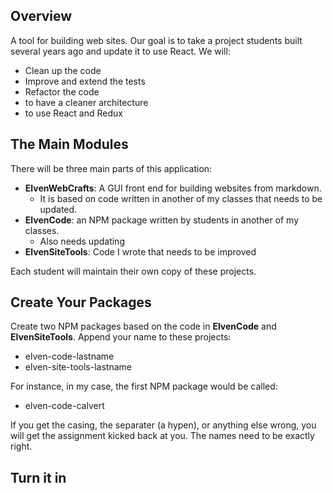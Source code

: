 ## Overview

A tool for building web sites. Our goal is to take a project students built several years ago and update it to use React. We will:

- Clean up the code
- Improve and extend the tests
- Refactor the code
 - to have a cleaner architecture
  - to use React and Redux

## The Main Modules

There will be three main parts of this application:

- **ElvenWebCrafts**: A GUI front end for building websites from markdown.
  - It is based on code written in another of my classes that needs to be updated.
- **ElvenCode**: an NPM package written by students in another of my classes.
  - Also needs updating
- **ElvenSiteTools**: Code I wrote that needs to be improved

Each student will maintain their own copy of these projects.

## Create Your Packages

Create two NPM packages based on the code in **ElvenCode** and **ElvenSiteTools**. Append your name to these projects:

- elven-code-lastname
- elven-site-tools-lastname

For instance, in my case, the first NPM package would be called:

- elven-code-calvert

If you get the casing, the separater (a hypen), or anything else wrong, you will get the assignment kicked back at you. The names need to be exactly right.

## Turn it in
